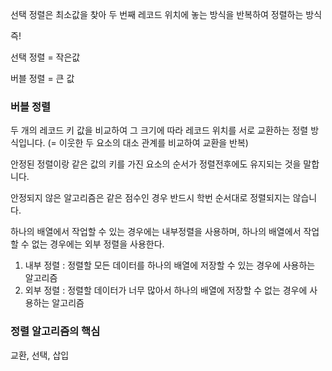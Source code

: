 선택 정렬은 최소값을 찾아 두 번째 레코드 위치에 놓는 방식을 반복하여 정렬하는 방식

즉!

선택 정렬 = 작은값

버블 정렬 = 큰 값

### 버블 정렬

두 개의 레코드 키 값을 비교하여 그 크기에 따라 레코드 위치를 서로 교환하는 정렬 방식입니다. (= 이웃한 두 요소의 대소 관계를 비교하여 교환을 반복)

안정된 정렬이랑 같은 값의 키를 가진 요소의 순서가 정렬전후에도 유지되는 것을 말합니다.

안정되지 않은 알고리즘은 같은 점수인 경우 반드시 학번 순서대로 정렬되지는 않습니다.

하나의 배열에서 작업할 수 있는 경우에는 내부정렬을 사용하며, 하나의 배열에서 작업할 수 없는 경우에는 외부 정렬을 사용한다.

1. 내부 정렬 : 정렬할 모든 데이터를 하나의 배열에 저장할 수 있는 경우에 사용하는 알고리즘
2. 외부 정렬 : 정렬할 데이터가 너무 많아서 하나의 배열에 저장할 수 없는 경우에 사용하는 알고리즘

### 정렬 알고리즘의 핵심

교환, 선택, 삽입
